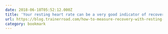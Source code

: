 ```yaml
---
date: 2018-06-18T05:52:12.000Z
title: 'Your resting heart rate can be a very good indicator of recovery — if you e'
url: https://blog.trainerroad.com/how-to-measure-recovery-with-resting-heart-rate/
category: bookmark
---
```

